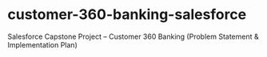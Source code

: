 # customer-360-banking-salesforce
Salesforce Capstone Project – Customer 360 Banking (Problem Statement &amp; Implementation Plan)
